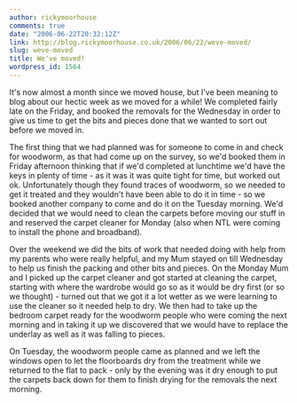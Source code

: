 ```yaml
---
author: rickymoorhouse
comments: true
date: "2006-06-22T20:32:12Z"
link: http://blog.rickymoorhouse.co.uk/2006/06/22/weve-moved/
slug: weve-moved
title: We've moved!
wordpress_id: 1564
---
```


It's now almost a month since we moved house, but I've been meaning to blog about our hectic week as we moved for a while! We completed fairly late on the Friday, and booked the removals for the Wednesday in order to give us time to get the bits and pieces done that we wanted to sort out before we moved in. 





The first thing that we had planned was for someone to come in and check for woodworm, as that had come up on the survey, so we'd booked them in Friday afternoon thinking that if we'd completed at lunchtime we'd have the keys in plenty of time - as it was it was quite tight for time, but worked out ok. Unfortunately though they found traces of woodworm, so we needed to get it treated and they wouldn't have been able to do it in time - so we booked another company to come and do it on the Tuesday morning. We'd decided that we would need to clean the carpets before moving our stuff in and reserved the carpet cleaner for Monday (also when NTL were coming to install the phone and broadband).





Over the weekend we did the bits of work that needed doing with help from my parents who were really helpful, and my Mum stayed on till Wednesday to help us finish the packing and other bits and pieces. On the Monday Mum and I picked up the carpet cleaner and got started at cleaning the carpet, starting with where the wardrobe would go so as it would be dry first (or so we thought) - turned out that we got it a lot wetter as we were learning to use the cleaner so it needed help to dry. We then had to take up the bedroom carpet ready for the woodworm people who were coming the next morning and in taking it up we discovered that we would have to replace the underlay as well as it was falling to pieces.   







On Tuesday, the woodworm people came as planned and we left the windows open to let the floorboards dry from the treatment while we returned to the flat to pack - only by the evening was it dry enough to put the carpets back down for them to finish drying for the removals the next morning.   


